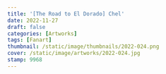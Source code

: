 ```yaml
---
title: '[The Road to El Dorado] Chel'
date: 2022-11-27
draft: false
categories: [Artworks]
tags: [Fanart]
thumbnail: /static/image/thumbnails/2022-024.png
cover: /static/image/artworks/2022-024.jpg
stamp: 9968
---
```


